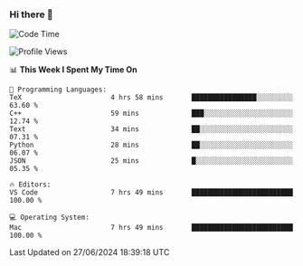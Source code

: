 ### Hi there 👋

<!--START_SECTION:waka-->
![Code Time](http://img.shields.io/badge/Code%20Time-698%20hrs%2011%20mins-blue)

![Profile Views](http://img.shields.io/badge/Profile%20Views-10-blue)

📊 **This Week I Spent My Time On** 

```text
💬 Programming Languages: 
TeX                      4 hrs 58 mins       ████████████████░░░░░░░░░   63.60 % 
C++                      59 mins             ███░░░░░░░░░░░░░░░░░░░░░░   12.74 % 
Text                     34 mins             ██░░░░░░░░░░░░░░░░░░░░░░░   07.31 % 
Python                   28 mins             ██░░░░░░░░░░░░░░░░░░░░░░░   06.07 % 
JSON                     25 mins             █░░░░░░░░░░░░░░░░░░░░░░░░   05.35 % 

🔥 Editors: 
VS Code                  7 hrs 49 mins       █████████████████████████   100.00 % 

💻 Operating System: 
Mac                      7 hrs 49 mins       █████████████████████████   100.00 % 
```


 Last Updated on 27/06/2024 18:39:18 UTC
<!--END_SECTION:waka-->

<!--
**JackeyHua-SJTU/JackeyHua-SJTU** is a ✨ _special_ ✨ repository because its `README.md` (this file) appears on your GitHub profile.

Here are some ideas to get you started:

- 🔭 I’m currently working on ...
- 🌱 I’m currently learning ...
- 👯 I’m looking to collaborate on ...
- 🤔 I’m looking for help with ...
- 💬 Ask me about ...
- 📫 How to reach me: ...
- 😄 Pronouns: ...
- ⚡ Fun fact: ...
-->
